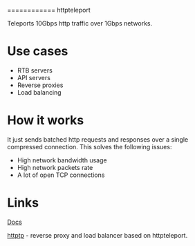 ============
httpteleport

Teleports 10Gbps http traffic over 1Gbps networks.

# Use cases

- RTB servers
- API servers
- Reverse proxies
- Load balancing


# How it works

It just sends batched http requests and responses over a single compressed
connection. This solves the following issues:

- High network bandwidth usage
- High network packets rate
- A lot of open TCP connections


# Links

[Docs](https://godoc.org/github.com/valyala/httpteleport)

[httptp](https://github.com/valyala/httpteleport/tree/master/cmd/httptp) - reverse proxy and
load balancer based on httpteleport.
